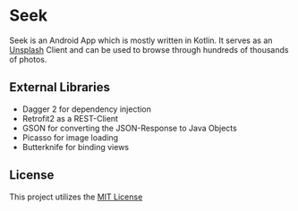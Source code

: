# Seek

Seek is an Android App which is mostly written in Kotlin. It serves as an [Unsplash](https://unsplash.com) Client and can be used to browse through hundreds of thousands of photos.

## External Libraries

- Dagger 2 for dependency injection
- Retrofit2 as a REST-Client
- GSON for converting the JSON-Response to Java Objects
- Picasso for image loading
- Butterknife for binding views

## License
This project utilizes the [MIT License](https://github.com/aaronoe/Seek/blob/master/LICENSE.md "Project License")
